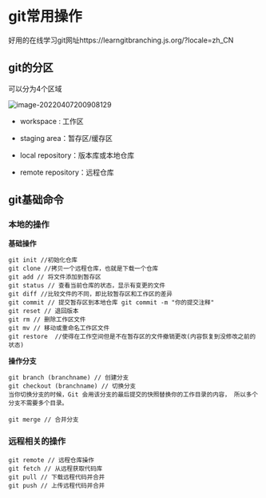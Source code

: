 
# git常用操作

好用的在线学习git网址https://learngitbranching.js.org/?locale=zh_CN

## git的分区

可以分为4个区域

![image-20220407200908129](..\..\..\.vuepress\public\image\git四个区域.png)

- workspace : 工作区
- staging area：暂存区/缓存区
- local repository：版本库或本地仓库

- remote repository：远程仓库

## git基础命令

### 本地的操作



**基础操作**

```
git init //初始化仓库
git clone //拷贝一个远程仓库，也就是下载一个仓库
git add // 将文件添加到暂存区
git status // 查看当前仓库的状态，显示有变更的文件
git diff //比较文件的不同，即比较暂存区和工作区的差异
git commit // 提交暂存区到本地仓库 git commit -m "你的提交注释"
git reset // 退回版本
git rm // 删除工作区文件
git mv // 移动或重命名工作区文件
git restore  //使得在工作空间但是不在暂存区的文件撤销更改(内容恢复到没修改之前的状态)
```



**操作分支**

```
git branch (branchname) // 创建分支
git checkout (branchname) // 切换分支
当你切换分支的时候，Git 会用该分支的最后提交的快照替换你的工作目录的内容， 所以多个分支不需要多个目录。

git merge // 合并分支

```


### 远程相关的操作

```
git remote // 远程仓库操作
git fetch // 从远程获取代码库
git pull // 下载远程代码并合并
git push // 上传远程代码并合并
```